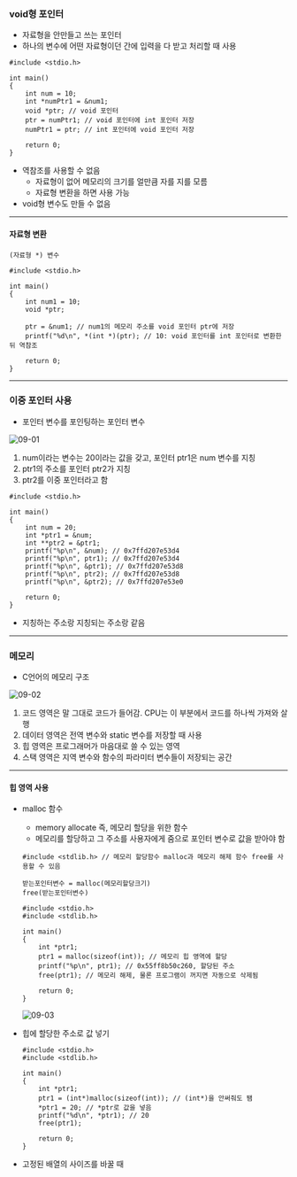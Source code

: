 ### void형 포인터
   - 자료형을 안만들고 쓰는 포인터
   - 하나의 변수에 어떤 자료형이던 간에 입력을 다 받고 처리할 때 사용
   ```
   #include <stdio.h>
   
   int main()
   {
       int num = 10;
       int *numPtr1 = &num1;
       void *ptr; // void 포인터
       ptr = numPtr1; // void 포인터에 int 포인터 저장
       numPtr1 = ptr; // int 포인터에 void 포인터 저장
       
       return 0;
   }
   ```
   - 역참조를 사용할 수 없음
      - 자료형이 없어 메모리의 크기를 얼만큼 자를 지를 모름
      - 자료형 변환을 하면 사용 가능
   - void형 변수도 만들 수 없음
---

#### 자료형 변환
   ```
   (자료형 *) 변수
   ```
   
   ```
   #include <stdio.h>
   
   int main()
   {
       int num1 = 10;
       void *ptr;
       
       ptr = &num1; // num1의 메모리 주소를 void 포인터 ptr에 저장
       printf("%d\n", *(int *)(ptr); // 10: void 포인터를 int 포인터로 변환한 뒤 역참조
       
       return 0;
   }
   ```
---

### 이중 포인터 사용
   - 포인터 변수를 포인팅하는 포인터 변수   
   
   ![09-01]()   
   
   1. num이라는 변수는 20이라는 값을 갖고, 포인터 ptr1은 num 변수를 지칭
   2. ptr1의 주소를 포인터 ptr2가 지칭
   3. ptr2를 이중 포인터라고 함
   
   ```
   #include <stdio.h>
   
   int main()
   {
       int num = 20;
       int *ptr1 = &num;
       int **ptr2 = &ptr1;
       printf("%p\n", &num); // 0x7ffd207e53d4
       printf("%p\n", ptr1); // 0x7ffd207e53d4
       printf("%p\n", &ptr1); // 0x7ffd207e53d8
       printf("%p\n", ptr2); // 0x7ffd207e53d8
       printf("%p\n", &ptr2); // 0x7ffd207e53e0
       
       return 0;
   }
   ```
   - 지칭하는 주소랑 지칭되는 주소랑 같음
---

### 메모리
   - C언어의 메모리 구조   
   
   ![09-02]()   
   
   1. 코드 영역은 말 그대로 코드가 들어감. CPU는 이 부분에서 코드를 하나씩 가져와 살행
   2. 데이터 영역은 전역 변수와 static 변수를 저장할 때 사용
   3. 힙 영역은 프로그래머가 마음대로 쓸 수 있는 영역
   4. 스택 영역은 지역 변수와 함수의 파라미터 변수들이 저장되는 공간
---

#### 힙 영역 사용
   - malloc 함수
      - memory allocate 즉, 메모리 할당을 위한 함수
      - 메모리를 할당하고 그 주소를 사용자에게 줌으로 포인터 변수로 값을 받아야 함
      ```
      #include <stdlib.h> // 메모리 할당함수 malloc과 메모리 해제 함수 free를 사용할 수 있음
      
      받는포인터변수 = malloc(메모리할당크기)
      free(받는포인터변수)
      ```
      
      ```
      #include <stdio.h>
      #include <stdlib.h>
      
      int main()
      {
          int *ptr1;
          ptr1 = malloc(sizeof(int)); // 메모리 힙 영역에 할당
          printf("%p\n", ptr1); // 0x55ff8b50c260, 할당된 주소
          free(ptr1); // 메모리 해제, 물론 프로그램이 꺼지면 자동으로 삭제됨
          
          return 0;
      }
      ```
      
      ![09-03]()   
      
   - 힙에 할당한 주소로 값 넣기
      ```
      #include <stdio.h>
      #include <stdlib.h>
      
      int main()
      {
          int *ptr1;
          ptr1 = (int*)malloc(sizeof(int)); // (int*)을 안써줘도 됌
          *ptr1 = 20; // *ptr로 값을 넣음
          printf("%d\n", *ptr1); // 20
          free(ptr1);
          
          return 0;
      }
      ```
      
   - 고정된 배열의 사이즈를 바꿀 때
   

